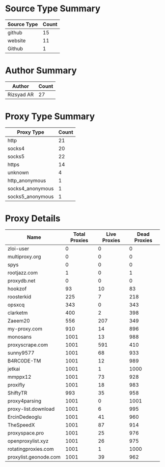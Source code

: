 # Source Type Summary

| Source Type | Count |
|-------------|-------|
| github | 15 |
| website | 11 |
| Github | 1 |


# Author Summary

| Author | Count |
|--------|-------|
| Rizsyad AR | 27 |


# Proxy Type Summary

| Proxy Type | Count |
|------------|-------|
| http | 21 |
| socks4 | 20 |
| socks5 | 22 |
| https | 14 |
| unknown | 4 |
| http_anonymous | 1 |
| socks4_anonymous | 1 |
| socks5_anonymous | 1 |


# Proxy Details

| Name | Total Proxies | Live Proxies | Dead Proxies |
|------|---------------|--------------|---------------|
| zloi-user | 0 | 0 | 0 |
| multiproxy.org | 0 | 0 | 0 |
| spys | 0 | 0 | 0 |
| rootjazz.com | 1 | 0 | 1 |
| proxydb.net | 0 | 0 | 0 |
| hookzof | 93 | 10 | 83 |
| roosterkid | 225 | 7 | 218 |
| opsxcq | 343 | 0 | 343 |
| clarketm | 400 | 2 | 398 |
| Zaeem20 | 556 | 207 | 349 |
| my-proxy.com | 910 | 14 | 896 |
| monosans | 1001 | 13 | 988 |
| proxyscrape.com | 1001 | 591 | 410 |
| sunny9577 | 1001 | 68 | 933 |
| B4RC0DE-TM | 1001 | 12 | 989 |
| jetkai | 1001 | 1 | 1000 |
| mmppx12 | 1001 | 73 | 928 |
| proxifly | 1001 | 18 | 983 |
| ShiftyTR | 993 | 35 | 958 |
| proxy4parsing | 1001 | 0 | 1001 |
| proxy-list.download | 1001 | 6 | 995 |
| ErcinDedeoglu | 1001 | 41 | 960 |
| TheSpeedX | 1001 | 87 | 914 |
| proxyspace.pro | 1001 | 25 | 976 |
| openproxylist.xyz | 1001 | 26 | 975 |
| rotatingproxies.com | 1001 | 1 | 1000 |
| proxylist.geonode.com | 1001 | 39 | 962 |
